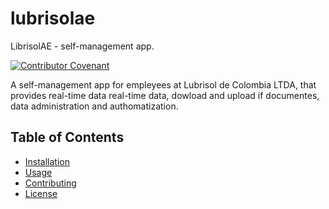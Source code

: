 # lubrisolae
LibrisolAE - self-management app.  

[![Contributor Covenant](https://img.shields.io/badge/Contributor%20Covenant-2.1-4baaaa.svg)](code_of_conduct.md)  

A self-management app for empleyees at Lubrisol de Colombia LTDA, that provides real-time data real-time data, dowload and upload if documentes, data administration and authomatization.
## Table of Contents
- [Installation](#installation)
- [Usage](#usage)
- [Contributing](#contributing)
- [License](#license)
